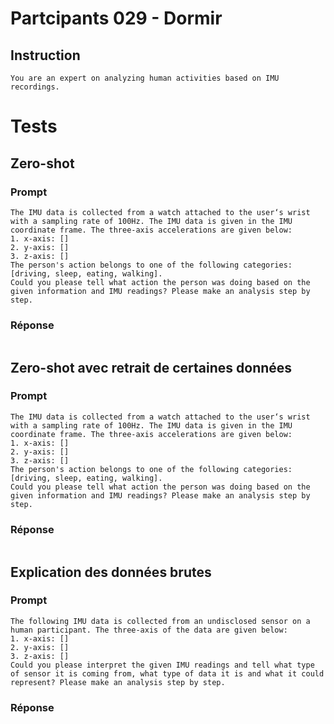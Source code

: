 # Partcipants 029 - Dormir

## Instruction

```
You are an expert on analyzing human activities based on IMU recordings.
```

# Tests

## Zero-shot 

### Prompt

``` 
The IMU data is collected from a watch attached to the user‘s wrist with a sampling rate of 100Hz. The IMU data is given in the IMU coordinate frame. The three-axis accelerations are given below:
1. x-axis: []
2. y-axis: []
3. z-axis: []
The person's action belongs to one of the following categories: [driving, sleep, eating, walking].
Could you please tell what action the person was doing based on the given information and IMU readings? Please make an analysis step by step. 
```

### Réponse

``` 

```

## Zero-shot avec retrait de certaines données

### Prompt

``` 
The IMU data is collected from a watch attached to the user‘s wrist with a sampling rate of 100Hz. The IMU data is given in the IMU coordinate frame. The three-axis accelerations are given below:
1. x-axis: []
2. y-axis: []
3. z-axis: []
The person's action belongs to one of the following categories: [driving, sleep, eating, walking].
Could you please tell what action the person was doing based on the given information and IMU readings? Please make an analysis step by step.
```

### Réponse

``` 

```

## Explication des données brutes

### Prompt

``` 
The following IMU data is collected from an undisclosed sensor on a human participant. The three-axis of the data are given below:
1. x-axis: []
2. y-axis: []
3. z-axis: []
Could you please interpret the given IMU readings and tell what type of sensor it is coming from, what type of data it is and what it could represent? Please make an analysis step by step.
```

### Réponse

``` 

```